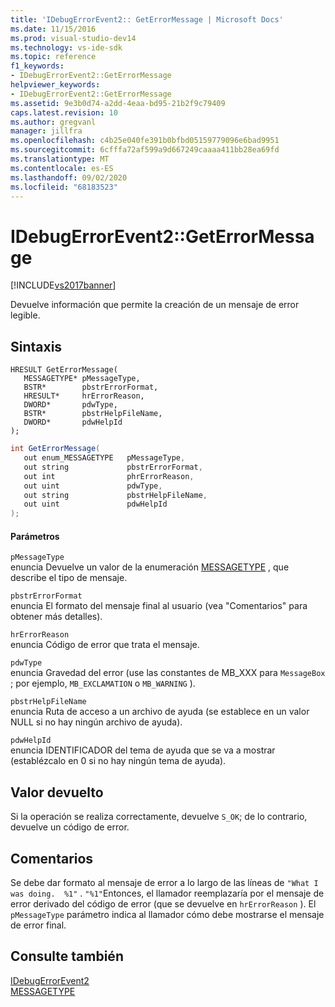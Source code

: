 ```yaml
---
title: 'IDebugErrorEvent2:: GetErrorMessage | Microsoft Docs'
ms.date: 11/15/2016
ms.prod: visual-studio-dev14
ms.technology: vs-ide-sdk
ms.topic: reference
f1_keywords:
- IDebugErrorEvent2::GetErrorMessage
helpviewer_keywords:
- IDebugErrorEvent2::GetErrorMessage
ms.assetid: 9e3b0d74-a2dd-4eaa-bd95-21b2f9c79409
caps.latest.revision: 10
ms.author: gregvanl
manager: jillfra
ms.openlocfilehash: c4b25e040fe391b0bfbd05159779096e6bad9951
ms.sourcegitcommit: 6cfffa72af599a9d667249caaaa411bb28ea69fd
ms.translationtype: MT
ms.contentlocale: es-ES
ms.lasthandoff: 09/02/2020
ms.locfileid: "68183523"
---
```

# <a name="idebugerrorevent2geterrormessage"></a>IDebugErrorEvent2::GetErrorMessage
[!INCLUDE[vs2017banner](../../../includes/vs2017banner.md)]

Devuelve información que permite la creación de un mensaje de error legible.  
  
## <a name="syntax"></a>Sintaxis  
  
```cpp#  
HRESULT GetErrorMessage(  
   MESSAGETYPE* pMessageType,  
   BSTR*        pbstrErrorFormat,  
   HRESULT*     hrErrorReason,  
   DWORD*       pdwType,  
   BSTR*        pbstrHelpFileName,  
   DWORD*       pdwHelpId  
);  
```  
  
```csharp  
int GetErrorMessage(  
   out enum_MESSAGETYPE   pMessageType,  
   out string             pbstrErrorFormat,  
   out int                phrErrorReason,  
   out uint               pdwType,  
   out string             pbstrHelpFileName,  
   out uint               pdwHelpId  
);  
```  
  
#### <a name="parameters"></a>Parámetros  
 `pMessageType`  
 enuncia Devuelve un valor de la enumeración [MESSAGETYPE](../../../extensibility/debugger/reference/messagetype.md) , que describe el tipo de mensaje.  
  
 `pbstrErrorFormat`  
 enuncia El formato del mensaje final al usuario (vea "Comentarios" para obtener más detalles).  
  
 `hrErrorReason`  
 enuncia Código de error que trata el mensaje.  
  
 `pdwType`  
 enuncia Gravedad del error (use las constantes de MB_XXX para `MessageBox` ; por ejemplo, `MB_EXCLAMATION` o `MB_WARNING` ).  
  
 `pbstrHelpFileName`  
 enuncia Ruta de acceso a un archivo de ayuda (se establece en un valor NULL si no hay ningún archivo de ayuda).  
  
 `pdwHelpId`  
 enuncia IDENTIFICADOR del tema de ayuda que se va a mostrar (establézcalo en 0 si no hay ningún tema de ayuda).  
  
## <a name="return-value"></a>Valor devuelto  
 Si la operación se realiza correctamente, devuelve `S_OK`; de lo contrario, devuelve un código de error.  
  
## <a name="remarks"></a>Comentarios  
 Se debe dar formato al mensaje de error a lo largo de las líneas de `"What I was doing.  %1"` . `"%1"`Entonces, el llamador reemplazaría por el mensaje de error derivado del código de error (que se devuelve en `hrErrorReason` ). El `pMessageType` parámetro indica al llamador cómo debe mostrarse el mensaje de error final.  
  
## <a name="see-also"></a>Consulte también  
 [IDebugErrorEvent2](../../../extensibility/debugger/reference/idebugerrorevent2.md)   
 [MESSAGETYPE](../../../extensibility/debugger/reference/messagetype.md)
